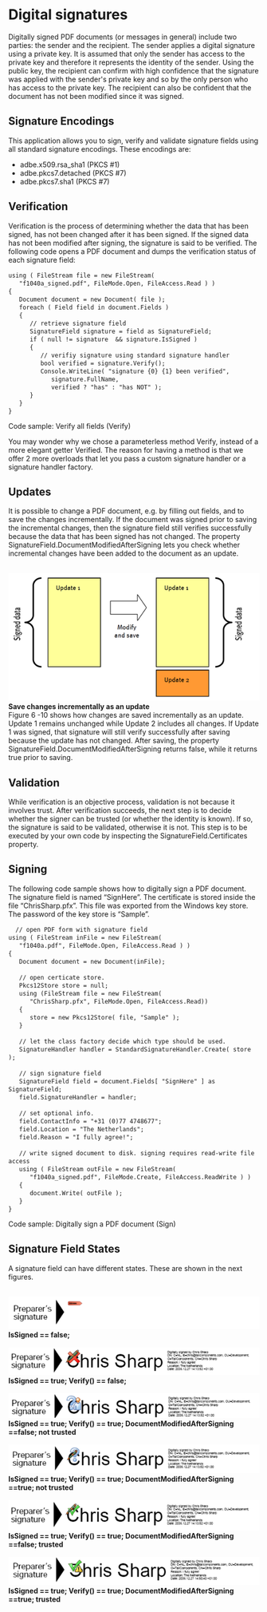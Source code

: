 # Digital signatures

Digitally signed PDF documents (or messages in general) include two parties: the sender and the recipient. The sender applies a digital signature using a private key. It is assumed that only the sender has access to the private key and therefore it represents the identity of the sender. Using the public key, the recipient can confirm with high confidence that the signature was applied with the sender's private key and so by the only person who has access to the private key. The recipient can also be confident that the document has not been modified since it was signed.



## Signature Encodings

This application allows you to sign, verify and validate signature fields using all standard signature encodings. These encodings are:
&nbsp;<ul><li>
adbe.x509.rsa_sha1 (PKCS #1)</li><li>
adbe.pkcs7.detached (PKCS #7)</li><li>
adbe.pkcs7.sha1 (PKCS #7)</li></ul>

## Verification

Verification is the process of determining whether the data that has been signed, has not been changed after it has been signed. If the signed data has not been modified after signing, the signature is said to be verified. The following code opens a PDF document and dumps the verification status of each signature field:


```
using ( FileStream file = new FileStream(
   "f1040a_signed.pdf", FileMode.Open, FileAccess.Read ) )
{
   Document document = new Document( file );
   foreach ( Field field in document.Fields )
   {
      // retrieve signature field
      SignatureField signature = field as SignatureField;
      if ( null != signature  && signature.IsSigned )
      {
         // verifiy signature using standard signature handler
         bool verified = signature.Verify();
         Console.WriteLine( "signature {0} {1} been verified",
            signature.FullName,
            verified ? "has" : "has NOT" );
      }
   }
}
```

Code sample: Verify all fields (Verify)


You may wonder why we chose a parameterless method Verify, instead of a more elegant getter Verified. The reason for having a method is that we offer 2 more overloads that let you pass a custom signature handler or a signature handler factory.



## Updates

It is possible to change a PDF document, e.g. by filling out fields, and to save the changes incrementally. If the document was signed prior to saving the incremental changes, then the signature field still verifies successfully because the data that has been signed has not changed. The property SignatureField.DocumentModifiedAfterSigning lets you check whether incremental changes have been added to the document as an update.

<br /><img alt="save-changes-incrementally-as-an-update" src="media/save-changes-incrementally-as-an-update.png" /><br />
**Save changes incrementally as an update**
<br />
Figure 6 -10 shows how changes are saved incrementally as an update. Update 1 remains unchanged while Update 2 includes all changes. If Update 1 was signed, that signature will still verify successfully after saving because the update has not changed. After saving, the property SignatureField.DocumentModifiedAfterSigning returns false, while it returns true prior to saving.



## Validation

While verification is an objective process, validation is not because it involves trust. After verification succeeds, the next step is to decide whether the signer can be trusted (or whether the identity is known). If so, the signature is said to be validated, otherwise it is not. This step is to be executed by your own code by inspecting the SignatureField.Certificates property.



## Signing

The following code sample shows how to digitally sign a PDF document. The signature field is named “SignHere”. The certificate is stored inside the file “ChrisSharp.pfx”. This file was exported from the Windows key store. The password of the key store is “Sample”.


```
  // open PDF form with signature field      
using ( FileStream inFile = new FileStream( 
   "f1040a.pdf", FileMode.Open, FileAccess.Read ) )
{
   Document document = new Document(inFile);

   // open certicate store.
   Pkcs12Store store = null;
   using (FileStream file = new FileStream( 
      "ChrisSharp.pfx", FileMode.Open, FileAccess.Read))
   {
      store = new Pkcs12Store( file, "Sample" );
   }

   // let the class factory decide which type should be used.
   SignatureHandler handler = StandardSignatureHandler.Create( store );

   // sign signature field
   SignatureField field = document.Fields[ "SignHere" ] as SignatureField;
   field.SignatureHandler = handler;

   // set optional info.
   field.ContactInfo = "+31 (0)77 4748677";
   field.Location = "The Netherlands";
   field.Reason = "I fully agree!";

   // write signed document to disk. signing requires read-write file access
   using ( FileStream outFile = new FileStream( 
      "f1040a_signed.pdf", FileMode.Create, FileAccess.ReadWrite ) )
   {
      document.Write( outFile );
   }
}
```

Code sample: Digitally sign a PDF document (Sign)



## Signature Field States

A signature field can have different states. These are shown in the next figures.

<br /><img alt="Is Signed==false" src="media/IsSigned-false.png" /><br />
**IsSigned == false;**
<br /><br /><img alt="Is Signed==true-Verify()==false" src="media/IsSigned-true-Verify-false.png" /><br />
**IsSigned == true; Verify() == false;**
<br /><br /><img alt="Is Signed==true-Verify()==true-Document Modified After Signing==false-not trusted" src="media/IsSigned-true-Verify-true-DocumentModifiedAfterSigning-false-not-trusted.png" /><br />
**IsSigned == true; Verify() == true; DocumentModifiedAfterSigning ==false; not trusted**
<br /><br /><img alt="Is Signed==true-Verify()==true-Document Modified After Signing==true-not-trusted" src="media/IsSigned-true-Verify-true-DocumentModifiedAfterSigning-true-not-trusted.png" /><br />
**IsSigned == true; Verify() == true; DocumentModifiedAfterSigning ==true; not trusted**
<br /><br /><img alt="Is Signed==true-Verify()==true-Document Modified After Signing==false-trusted" src="media/IsSigned-true-Verify-true-DocumentModifiedAfterSigning-false-trusted.png" /><br />
**IsSigned == true; Verify() == true; DocumentModifiedAfterSigning ==false; trusted**
<br /><br /><img alt="Is Signed==true-Verify()==true-Document Modified After Signing==true-trusted" src="media/IsSigned-true-Verify-true-DocumentModifiedAfterSigning-true-trusted.png" /><br />
**IsSigned == true; Verify() == true; DocumentModifiedAfterSigning ==true; trusted**
<br />